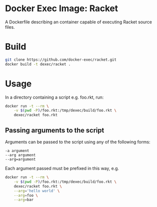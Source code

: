 # Docker Exec Image: Racket

A Dockerfile describing an container capable of executing Racket source files.

# Build

```sh
git clone https://github.com/docker-exec/racket.git
docker build -t dexec/racket .
```

# Usage

In a directory containing a script e.g. foo.rkt, run:

```sh
docker run -t --rm \
    -v $(pwd -P)/foo.rkt:/tmp/dexec/build/foo.rkt \
    dexec/racket foo.rkt
```

## Passing arguments to the script

Arguments can be passed to the script using any of the following forms:

```
-a argument
--arg argument
--arg=argument
```

Each argument passed must be prefixed in this way, e.g.

```sh
docker run -t --rm \
    -v $(pwd -P)/foo.rkt:/tmp/dexec/build/foo.rkt \
    dexec/racket foo.rkt \
    --arg='hello world' \
    --arg=foo \
    --arg=bar
```
